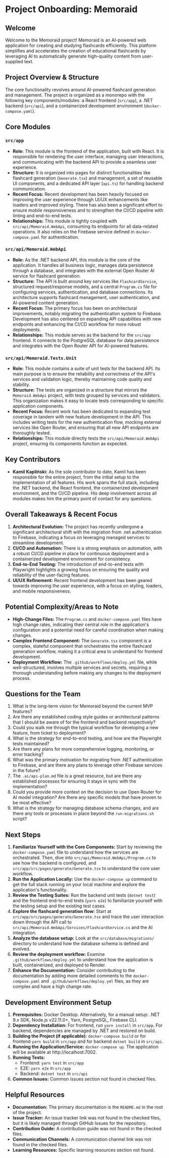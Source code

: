 # Project Onboarding: Memoraid

## Welcome

Welcome to the Memoraid project! Memoraid is an AI-powered web application for creating and studying flashcards efficiently. This platform simplifies and accelerates the creation of educational flashcards by leveraging AI to automatically generate high-quality content from user-supplied text.

## Project Overview & Structure

The core functionality revolves around AI-powered flashcard generation and management. The project is organized as a monorepo with the following key components/modules: a React frontend (`src/app`), a .NET backend (`src/api`), and a containerized development environment (`docker-compose.yaml`).

## Core Modules

### `src/app`

-   **Role:** This module is the frontend of the application, built with React. It is responsible for rendering the user interface, managing user interactions, and communicating with the backend API to provide a seamless user experience.
-   **Structure:** It is organized into pages for distinct functionalities like flashcard generation (`Generate.tsx`) and management, a set of reusable UI components, and a dedicated API layer (`api.ts`) for handling backend communication.
-   **Recent Focus:** Recent development has been heavily focused on improving the user experience through UI/UX enhancements like loaders and improved styling. There has also been a significant effort to ensure mobile responsiveness and to strengthen the CI/CD pipeline with linting and end-to-end tests.
-   **Relationships:** This module is tightly coupled with `src/api/Memoraid.WebApi`, consuming its endpoints for all data-related operations. It also relies on the Firebase service defined in `docker-compose.yaml` for authentication.

### `src/api/Memoraid.WebApi`

-   **Role:** As the .NET backend API, this module is the core of the application. It handles all business logic, manages data persistence through a database, and integrates with the external Open Router AI service for flashcard generation.
-   **Structure:** The API is built around key services like `FlashcardService`, structured request/response models, and a central `Program.cs` file for configuring services, authentication, and database connections. Its architecture supports flashcard management, user authentication, and AI-powered content generation.
-   **Recent Focus:** The primary focus has been on architectural improvements, notably migrating the authentication system to Firebase. Development has also centered on expanding API capabilities with new endpoints and enhancing the CI/CD workflow for more robust deployments.
-   **Relationships:** This module serves as the backend for the `src/app` frontend. It connects to the PostgreSQL database for data persistence and integrates with the Open Router API for AI-powered features.

### `src/api/Memoraid.Tests.Unit`

-   **Role:** This module contains a suite of unit tests for the backend API. Its main purpose is to ensure the reliability and correctness of the API's services and validation logic, thereby maintaining code quality and stability.
-   **Structure:** The tests are organized in a structure that mirrors the `Memoraid.WebApi` project, with tests grouped by services and validators. This organization makes it easy to locate tests corresponding to specific application components.
-   **Recent Focus:** Recent work has been dedicated to expanding test coverage in tandem with new feature development in the API. This includes writing tests for the new authentication flow, mocking external services like Open Router, and ensuring that all new API endpoints are thoroughly tested.
-   **Relationships:** This module directly tests the `src/api/Memoraid.WebApi` project, ensuring its components function as expected.

## Key Contributors

-   **Kamil Kapliński:** As the sole contributor to date, Kamil has been responsible for the entire project, from the initial setup to the implementation of all features. His work spans the full stack, including the .NET backend, the React frontend, the containerized development environment, and the CI/CD pipeline. His deep involvement across all modules makes him the primary point of contact for any questions.

## Overall Takeaways & Recent Focus

1.  **Architectural Evolution:** The project has recently undergone a significant architectural shift with the migration from .net authentication to Firebase, indicating a focus on leveraging managed services to streamline development.
2.  **CI/CD and Automation:** There is a strong emphasis on automation, with a robust CI/CD pipeline in place for continuous deployment and a containerized development environment for consistency.
3.  **End-to-End Testing:** The introduction of end-to-end tests with Playwright highlights a growing focus on ensuring the quality and reliability of the user-facing features.
4.  **UI/UX Refinement:** Recent frontend development has been geared towards improving the user experience, with a focus on styling, loaders, and mobile responsiveness.

## Potential Complexity/Areas to Note

-   **High-Change Files:** The `Program.cs` and `docker-compose.yaml` files have high change rates, indicating their central role in the application's configuration and a potential need for careful coordination when making changes.
-   **Complex Frontend Component:** The `Generate.tsx` component is a complex, stateful component that orchestrates the entire flashcard generation workflow, making it a critical area to understand for frontend development.
-   **Deployment Workflow:** The `.github/workflows/deploy.yml` file, while well-structured, involves multiple services and secrets, requiring a thorough understanding before making any changes to the deployment process.

## Questions for the Team

1.  What is the long-term vision for Memoraid beyond the current MVP features?
2.  Are there any established coding style guides or architectural patterns that I should be aware of for the frontend and backend respectively?
3.  Could you walk me through the typical workflow for developing a new feature, from ticket to deployment?
4.  What is the strategy for end-to-end testing, and how are the Playwright tests maintained?
5.  Are there any plans for more comprehensive logging, monitoring, or error tracking?
6.  What was the primary motivation for migrating from .NET authentication to Firebase, and are there any plans to leverage other Firebase services in the future?
7.  The `.ai/api-plan.md` file is a great resource, but are there any established processes for ensuring it stays in sync with the implementation?
8.  Could you provide more context on the decision to use Open Router for AI model integration? Are there any specific models that have proven to be most effective?
9.  What is the strategy for managing database schema changes, and are there any tools or processes in place beyond the `run-migrations.sh` script?

## Next Steps

1.  **Familiarize Yourself with the Core Components:** Start by reviewing the `docker-compose.yaml` file to understand how the services are orchestrated. Then, dive into `src/api/Memoraid.WebApi/Program.cs` to see how the backend is configured, and `src/app/src/pages/generate/Generate.tsx` to understand the core user workflow.
2.  **Run the Application Locally:** Use the `docker-compose up` command to get the full stack running on your local machine and explore the application's functionality.
3.  **Review the Testing Suites:** Run the backend unit tests (`dotnet test`) and the frontend end-to-end tests (`yarn e2e`) to familiarize yourself with the testing setup and the existing test cases.
4. **Explore the flashcard generation flow:** Start at `src/app/src/pages/generate/Generate.tsx` and trace the user interaction down 
through the API call to `src/api/Memoraid.WebApi/Services/FlashcardService.cs` and the AI integration.
5.  **Analyze the database setup:** Look at the `src/database/migrations/` directory to understand how the database schema is defined 
and evolved.
6. **Review the deployment workflow:** Examine `.github/workflows/deploy.yml` to understand how the application is built, 
containerized, and deployed to Render.
7.  **Enhance the Documentation:** Consider contributing to the documentation by adding more detailed comments to the `docker-compose.yaml` and `.github/workflows/deploy.yml` files, as they are complex and have a high change rate.

## Development Environment Setup

1.  **Prerequisites:** Docker Desktop. Alternatively, for a manual setup: .NET 9.x SDK, Node.js v22.11.0+, Yarn, PostgreSQL, Firebase CLI.
2.  **Dependency Installation:** For frontend, run `yarn install` in `src/app`. For backend, dependencies are managed by .NET and restored on build.
3.  **Building the Project (if applicable):** `docker-compose build` or for frontend `yarn build` in `src/app` and for backend `dotnet build` in `src/api`.
4.  **Running the Application/Service:** `docker-compose up`. The application will be available at http://localhost:7002.
5.  **Running Tests:** 
    - Frontend: `yarn test` in `src/app`
    - E2E: `yarn e2e` in `src/app`
    - Backend: `dotnet test` in `src/api`
6.  **Common Issues:** Common issues section not found in checked files.

## Helpful Resources

- **Documentation:** The primary documentation is the `README.md` in the root of the project.
- **Issue Tracker:** An issue tracker link was not found in the checked files, but it is likely managed through GitHub Issues for the repository.
- **Contribution Guide:** A contribution guide was not found in the checked files.
- **Communication Channels:** A communication channel link was not found in the checked files.
- **Learning Resources:** Specific learning resources section not found.
